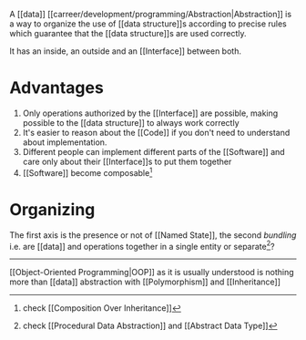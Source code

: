 A [[data]] [[carreer/development/programming/Abstraction|Abstraction]] is a way to organize the use of [[data structure]]s according to precise rules which guarantee that the [[data structure]]s are used correctly.

It has an inside, an outside and an [[Interface]] between both.

# Advantages

1. Only operations authorized by the [[Interface]] are possible, making possible to the [[data structure]] to always work correctly
2. It's easier to reason about the [[Code]] if you don't need to understand about implementation.
3. Different people can implement different parts of the [[Software]] and care only about their [[Interface]]s to put them together
4. [[Software]] become composable[^1]

# Organizing

The first axis is the presence or not of [[Named State]], the second _bundling_ i.e. are [[data]] and operations together in a single entity or separate[^2]?

---

[[Object-Oriented Programming|OOP]] as it is usually understood is nothing more than [[data]] abstraction with [[Polymorphism]] and [[Inheritance]]

[^1]: check [[Composition Over Inheritance]]

[^2]: check [[Procedural Data Abstraction]] and [[Abstract Data Type]]
